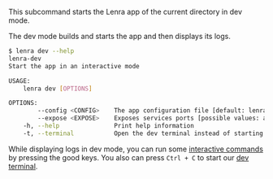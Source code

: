 This subcommand starts the Lenra app of the current directory in dev mode.

The dev mode builds and starts the app and then displays its logs.

```bash
$ lenra dev --help
lenra-dev 
Start the app in an interactive mode

USAGE:
    lenra dev [OPTIONS]

OPTIONS:
        --config <CONFIG>    The app configuration file [default: lenra.yml]
        --expose <EXPOSE>    Exposes services ports [possible values: app, devtool, postgres, mongo]
    -h, --help               Print help information
    -t, --terminal           Open the dev terminal instead of starting the interactive mode
```

While displaying logs in dev mode, you can run some [interactive commands](./interactive.md) by pressing the good keys.
You also can press `Ctrl + C` to start our [dev terminal](./terminal.md).
